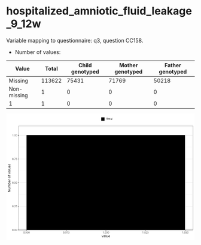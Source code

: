 # hospitalized_amniotic_fluid_leakage_9_12w
Variable mapping to questionnaire: q3, question CC158.
- Number of values:

| Value | Total | Child genotyped | Mother genotyped | Father genotyped |
| ----- | ----- | --------------- | ---------------- | ---------------- |
| Missing | 113622 | 75431 | 71769 | 50218 |
| Non-missing | 1 | 0 | 0 | 0 |
| 1 | 1 | 0 | 0 | 0 |



![](hospitalized_amniotic_fluid_leakage_9_12w_n.png)



